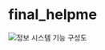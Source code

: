 # final_helpme
![정보 시스템 기능 구성도](https://user-images.githubusercontent.com/101821205/224730893-2b26a091-e82a-488c-b558-5da4c42eefa4.jpg)
